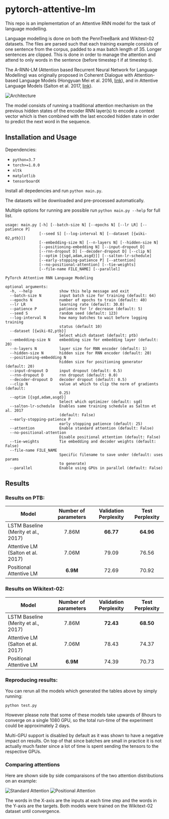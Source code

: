 # pytorch-attentive-lm


This repo is an implementation of an Attentive RNN model for the task of language modelling. 

Language modelling is done on both the PennTreeBank and Wikitext-02 datasets. The files are parsed such that each training example consists of one sentence from the corpus, padded to a max batch length of 35. Longer sentences are clipped. This is done in order to manage the attention and attend to only words in the sentence (before timestep t if at timestep t). 

The A-RNN-LM (Attention based Recurrent Neural Network for Language Modelling) was originally proposed in Coherent Dialogue with Attention-based Language Models (Hongyuan Mei et al. 2016, [link](https://arxiv.org/abs/1611.06997 "Coherent Dialogue with Attention-based Language Models")), and in Attentive Language Models (Salton et al. 2017, [link](https://www.semanticscholar.org/paper/Attentive-Language-Models-Salton-Ross/8a48edc093937a2f8ae665a4e1ecfa38972b234b "Attentive Language Models")). 

![Architecture](https://i.imgur.com/Y0rlTCg.png)

The model consists of running a traditional attention mechanism on the previous hidden states of the encoder RNN layer(s) to encode a context vector which is then combined with the last encoded hidden state in order to predict the next word in the sequence. 


## Installation and Usage

Dependencies:

  - `python=3.7`
  - `torch>=1.0.0`
  - `nltk`
  - `matplotlib`
  - `tensorboardX`

Install all depedencies and run `python main.py`.

The datasets will be downloaded and pre-processed automatically. 

Multiple options for running are possible run `python main.py --help` for full list. 

```
usage: main.py [-h] [--batch-size N] [--epochs N] [--lr LR] [--patience P]
               [--seed S] [--log-interval N] [--dataset [{wiki-02,ptb}]]
               [--embedding-size N] [--n-layers N] [--hidden-size N]
               [--positioning-embedding N] [--input-dropout D]
               [--rnn-dropout D] [--decoder-dropout D] [--clip N]
               [--optim [{sgd,adam,asgd}]] [--salton-lr-schedule]
               [--early-stopping-patience P] [--attention]
               [--no-positional-attention] [--tie-weights]
               [--file-name FILE_NAME] [--parallel]

PyTorch Attentive RNN Language Modeling

optional arguments:
  -h, --help            show this help message and exit
  --batch-size N        input batch size for training (default: 64)
  --epochs N            number of epochs to train (default: 40)
  --lr LR               learning rate (default: 30.0)
  --patience P          patience for lr decrease (default: 5)
  --seed S              random seed (default: 123)
  --log-interval N      how many batches to wait before logging training
                        status (default 10)
  --dataset [{wiki-02,ptb}]
                        Select which dataset (default: ptb)
  --embedding-size N    embedding size for embedding layer (default: 20)
  --n-layers N          layer size for RNN encoder (default: 1)
  --hidden-size N       hidden size for RNN encoder (default: 20)
  --positioning-embedding N
                        hidden size for positioning generator (default: 20)
  --input-dropout D     input dropout (default: 0.5)
  --rnn-dropout D       rnn dropout (default: 0.0)
  --decoder-dropout D   decoder dropout (default: 0.5)
  --clip N              value at which to clip the norm of gradients (default:
                        0.25)
  --optim [{sgd,adam,asgd}]
                        Select which optimizer (default: sgd)
  --salton-lr-schedule  Enables same training schedule as Salton et al. 2017
                        (default: False)
  --early-stopping-patience P
                        early stopping patience (default: 25)
  --attention           Enable standard attention (default: False)
  --no-positional-attention
                        Disable positional attention (default: False)
  --tie-weights         Tie embedding and decoder weights (default: False)
  --file-name FILE_NAME
                        Specific filename to save under (default: uses params
                        to generate)
  --parallel            Enable using GPUs in parallel (default: False)
```

## Results

### Results on PTB:
| Model| Number of parameters | Validation Perplexity | Test Perplexity  |
| ------------- | :-------------: | :-------------:| :---------:|
| LSTM Baseline (Merity et al., 2017)| 7.86M | **66.77** | **64.96**
| Attentive LM (Salton et al. 2017)| 7.06M  |  79.09 | 76.56
| Positional Attentive LM | **6.9M** |  72.69 | 70.92


### Results on Wikitext-02:
| Model| Number of parameters | Validation Perplexity | Test Perplexity  |
| ------------- | :-------------: | :-------------:| :---------:|
| LSTM Baseline (Merity et al., 2017)| 7.86M | **72.43** | **68.50**
| Attentive LM (Salton et al. 2017)|  7.06M  |  78.43 | 74.37
| Positional Attentive LM | **6.9M** |  74.39| 70.73


### Reproducing results: 
You can rerun all the models which generated the tables above by simply running:

`python test.py`

However please note that some of these models take upwards of 8hours to converge on a single 1080 GPU, so the total run-time of the experiment could be approximately 2 days. 

Multi-GPU support is disabled by default as it was shown to have a negative impact on results. On top of that since batches are small in practice it is not actually much faster since a lot of time is spent sending the tensors to the respective GPUs.

### Comparing attentions 

Here are shown side by side comparaisons of the two attention distributions on an example: 

![Standard Attention](https://i.imgur.com/15rcNWc.png "Standard Attention") ![Positional Attention](https://i.imgur.com/q5CiIjV.png "Positional Attention")

The words in the X-axis are the inputs at each time step and the words in the Y-axis are the targets. Both models were trained on the Wikitext-02 dataset until convergence. 
